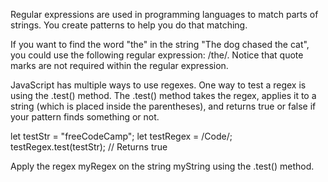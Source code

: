 Regular expressions are used in programming languages to match parts of strings. You create patterns to help you do that matching.

If you want to find the word "the" in the string "The dog chased the cat", you could use the following regular expression: /the/. Notice that quote marks are not required within the regular expression.

JavaScript has multiple ways to use regexes. One way to test a regex is using the .test() method. The .test() method takes the regex, applies it to a string (which is placed inside the parentheses), and returns true or false if your pattern finds something or not.

let testStr = "freeCodeCamp";
let testRegex = /Code/;
testRegex.test(testStr);
// Returns true

Apply the regex myRegex on the string myString using the .test() method.
